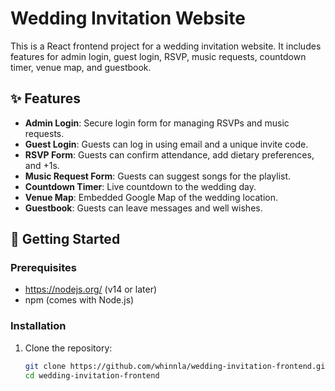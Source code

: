 # Wedding Invitation Website

This is a React frontend project for a wedding invitation website. It includes features for admin login, guest login, RSVP, music requests, countdown timer, venue map, and guestbook.

## ✨ Features

- **Admin Login**: Secure login form for managing RSVPs and music requests.
- **Guest Login**: Guests can log in using email and a unique invite code.
- **RSVP Form**: Guests can confirm attendance, add dietary preferences, and +1s.
- **Music Request Form**: Guests can suggest songs for the playlist.
- **Countdown Timer**: Live countdown to the wedding day.
- **Venue Map**: Embedded Google Map of the wedding location.
- **Guestbook**: Guests can leave messages and well wishes.

## 🚀 Getting Started

### Prerequisites

- https://nodejs.org/ (v14 or later)
- npm (comes with Node.js)

### Installation

1. Clone the repository:
   ```bash
   git clone https://github.com/whinnla/wedding-invitation-frontend.git
   cd wedding-invitation-frontend
   ```
